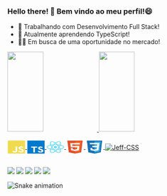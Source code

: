         
### Hello there! 👋 Bem vindo ao meu perfil!😄

- 🔭 Trabalhando com Desenvolvimento Full Stack!
- 🌱 Atualmente aprendendo TypeScript!
- :raising_hand_man: Em busca de uma oportunidade no mercado!
 
<div align="flex-start">
  <a href="https://github.com/JeffOliveiraDev">
  <img width="40%" height="180em" src="https://github-readme-stats-sigma-five.vercel.app/api?username=jeffoliveiradev&show_icons=true&theme=github_dark&include_all_commits=true&count_private=true"/>
    <img width="40%" height="180em" src="https://github-readme-stats-sigma-five.vercel.app/api/top-langs/?username=JeffOliveiraDev&layout=compact&langs_count=7&theme=github_dark&include_all_commits=true&count_private=true"/>
  
</div>
<div style="display: inline_block"><br>
  <img align="center" alt="Jeff-Js" height="30" width="40" src="https://raw.githubusercontent.com/devicons/devicon/master/icons/javascript/javascript-plain.svg">
  <img align="center" alt="Jeff-Ts" height="30" width="40" src="https://raw.githubusercontent.com/devicons/devicon/master/icons/typescript/typescript-plain.svg">
  <img align="center" alt="Jeff-React" height="30" width="40" src="https://raw.githubusercontent.com/devicons/devicon/master/icons/react/react-original.svg">
  <img align="center" alt="Jeff-HTML" height="30" width="40" src="https://raw.githubusercontent.com/devicons/devicon/master/icons/html5/html5-original.svg">
  <img align="center" alt="Jeff-CSS" height="30" width="40" src="https://raw.githubusercontent.com/devicons/devicon/master/icons/css3/css3-original.svg">
  <img align="center" alt="Jeff-CSS" height="30" width="40" src="https://cdn.jsdelivr.net/gh/devicons/devicon/icons/nestjs/nestjs-plain-wordmark.svg" />
  
            
          
          
  


  ##
  
 
<div> 
  

  <a href="https://www.instagram.com/jeff4851/" target="_blank"><img src="https://img.shields.io/badge/-Instagram-%23E4405F?style=for-the-badge&logo=instagram&logoColor=white" target="_blank"></a>
 <a href="https://api.whatsapp.com/send/?phone=5515996641604&text&type=phone_number&app_absent=0" target="_blank"><img src="https://img.shields.io/badge/WhatsApp-25D366?style=for-the-badge&logo=whatsapp&logoColor=white" target="_blank"></a>
 	<a href="https://www.twitch.tv/azurelord" target="_blank"><img src="https://img.shields.io/badge/Twitch-9146FF?style=for-the-badge&logo=twitch&logoColor=white" target="_blank"></a>
   <a href = "mailto:jffrso@gmail.com"><img src="https://img.shields.io/badge/Gmail-D14836?style=for-the-badge&logo=gmail&logoColor=white" target="_blank"></a>
  <a href="https://www.linkedin.com/in/jefferson-oliveira-24b075117/" target="_blank"><img src="https://img.shields.io/badge/-LinkedIn-%230077B5?style=for-the-badge&logo=linkedin&logoColor=white" target="_blank"></a> 
 
  ![Snake animation](https://github.com/JeffOliveiraDev/JeffOliveiraDev/blob/output/github-contribution-grid-snake.svg)
 
</div>
